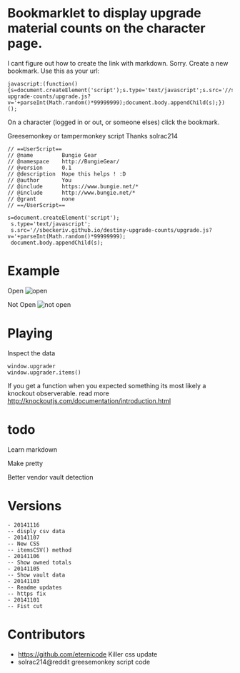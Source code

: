 Bookmarklet to display upgrade material counts on the character page.
======================

I cant figure out how to create the link with markdown. Sorry.
Create a new bookmark. Use this as your url:
```
javascript:(function(){s=document.createElement('script');s.type='text/javascript';s.src='//sbeckeriv.github.io/destiny-upgrade-counts/upgrade.js?v='+parseInt(Math.random()*99999999);document.body.appendChild(s);})();
```
On a character (logged in or out, or someone elses) click the bookmark.

Greesemonkey or tampermonkey script
Thanks solrac214
```
// ==UserScript==
// @name         Bungie Gear
// @namespace    http://BungieGear/
// @version      0.1
// @description  Hope this helps ! :D
// @author       You
// @include      https://www.bungie.net/*
// @include      http://www.bungie.net/*
// @grant        none
// ==/UserScript==

s=document.createElement('script');
 s.type='text/javascript';
 s.src='//sbeckeriv.github.io/destiny-upgrade-counts/upgrade.js?v='+parseInt(Math.random()*99999999);
 document.body.appendChild(s);
```

Example
=====================
Open
![open](http://sbeckeriv.github.io/destiny-upgrade-counts/open.png)

Not Open
![not open](http://sbeckeriv.github.io/destiny-upgrade-counts/close.png)

Playing
===================
Inspect the data
```
window.upgrader
window.upgrader.items()
```
If you get a function when you expected something its most likely a knockout observerable. read more http://knockoutjs.com/documentation/introduction.html

todo
===================

Learn markdown

Make pretty

Better vendor vault detection

Versions
====================
```
- 20141116
-- disply csv data
- 20141107
-- New CSS
-- itemsCSV() method
- 20141106
-- Show owned totals
- 20141105
-- Show vault data
- 20141103
-- Readme updates
-- https fix
- 20141101
-- Fist cut
```

Contributors
=====================
- https://github.com/eternicode Killer css update
- solrac214@reddit greesemonkey script code

